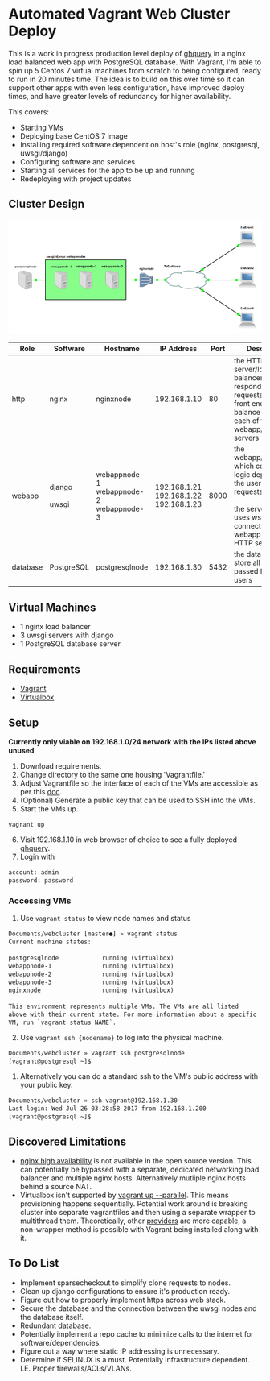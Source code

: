 # Automated Vagrant Web Cluster Deploy
This is a work in progress production level deploy of [ghquery](https://github.com/shibusa/ghquery) in a nginx load balanced web app with PostgreSQL database.  With Vagrant, I'm able to spin up 5 Centos 7 virtual machines from scratch to being configured, ready to run in 20 minutes time.  The idea is to build on this over time so it can support other apps with even less configuration, have improved deploy times, and have greater levels of redundancy for higher availability.

This covers:
- Starting VMs
- Deploying base CentOS 7 image
- Installing required software dependent on host's role (nginx, postgresql, uwsgi/django)
- Configuring software and services
- Starting all services for the app to be up and running
- Redeploying with project updates

## Cluster Design
![Design Diagram](./webcluster.png)

| Role | Software | Hostname | IP Address | Port | Description |
| --- | --- | --- | --- | --- | --- |
| http | nginx | nginxnode | 192.168.1.10 | 80 | the HTTP server/load balancer to respond to user requests, serve the front end, and balance traffic to each of the webapp/framework servers |
| webapp | django<br><br>uwsgi | webappnode-1<br>webappnode-2<br>webappnode-3 | 192.168.1.21<br>192.168.1.22<br>192.168.1.23 | 8000 | the webapp/framework which conducts the logic dependent on the user's HTTP requests<br><br>the server which uses wsgi to connect the webapp to the HTTP server |
| database | PostgreSQL | postgresqlnode | 192.168.1.30 | 5432 | the database to store all the data passed from the users |

## Virtual Machines
- 1 nginx load balancer
- 3 uwsgi servers with django
- 1 PostgreSQL database server

## Requirements
- [Vagrant](https://www.vagrantup.com/)
- [Virtualbox](https://www.virtualbox.org/)

## Setup
**__Currently only viable on 192.168.1.0/24 network with the IPs listed above unused__**
1. Download requirements.
2. Change directory to the same one housing 'Vagrantfile.'
3. Adjust Vagrantfile so the interface of each of the VMs are accessible as per this [doc](https://www.vagrantup.com/docs/networking/public_network.html).
4. (Optional) Generate a public key that can be used to SSH into the VMs.
5. Start the VMs up.
```
vagrant up
```
6. Visit 192.168.1.10 in web browser of choice to see a fully deployed [ghquery](https://github.com/shibusa/ghquery).
7. Login with
```
account: admin
password: password
```

### Accessing VMs
1. Use `vagrant status` to view node names and status
```
Documents/webcluster [master●] » vagrant status
Current machine states:

postgresqlnode            running (virtualbox)
webappnode-1              running (virtualbox)
webappnode-2              running (virtualbox)
webappnode-3              running (virtualbox)
nginxnode                 running (virtualbox)

This environment represents multiple VMs. The VMs are all listed
above with their current state. For more information about a specific
VM, run `vagrant status NAME`.
```
2. Use `vagrant ssh {nodename}` to log into the physical machine.
```
Documents/webcluster » vagrant ssh postgresqlnode
[vagrant@postgresql ~]$
```
  1. Alternatively you can do a standard ssh to the VM's public address with your public key.
  ```
  Documents/webcluster » ssh vagrant@192.168.1.30
  Last login: Wed Jul 26 03:28:58 2017 from 192.168.1.200
  [vagrant@postgresql ~]$
  ```
## Discovered Limitations
- [nginx high availability](https://www.nginx.com/products/feature-matrix/) is not available in the open source version.  This can potentially be bypassed with a separate, dedicated networking load balancer and multiple nginx hosts.  Alternatively mutliple nginx hosts behind a source NAT.
- Virtualbox isn't supported by [vagrant up --parallel](https://www.vagrantup.com/docs/cli/up.html#no-parallel).  This means provisioning happens sequentially.  Potential work around is breaking cluster into separate vagrantfiles and then using a separate wrapper to multithread them.  Theoretically, other [providers](https://www.vagrantup.com/docs/providers/) are more capable, a non-wrapper method is possible with Vagrant being installed along with it.

## To Do List
- Implement sparsecheckout to simplify clone requests to nodes.
- Clean up django configurations to ensure it's production ready.
- Figure out how to properly implement https across web stack.
- Secure the database and the connection between the uwsgi nodes and the database itself.
- Redundant database.
- Potentially implement a repo cache to minimize calls to the internet for software/dependencies.
- Figure out a way where static IP addressing is unnecessary.
- Determine if SELINUX is a must.  Potentially infrastructure dependent. I.E. Proper firewalls/ACLs/VLANs.
